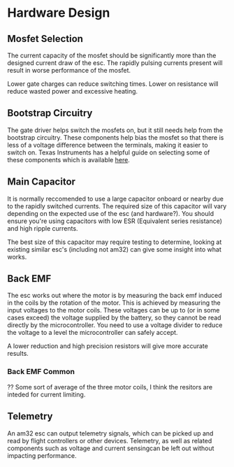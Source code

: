 # Hardware Design


## Mosfet Selection

The current capacity of the mosfet should be significantly more than the designed current draw of the esc. The rapidly pulsing currents present will result in worse performance of the mosfet.

Lower gate charges can reduce switching times. Lower on resistance will reduce wasted power and excessive heating.


## Bootstrap Circuitry

The gate driver helps switch the mosfets on, but it still needs help from the bootstrap circuitry. These components help bias the mosfet so that there is less of a voltage difference between the terminals, making it easier to switch on. Texas Instruments has a helpful guide on selecting some of these components which is available [here](https://www.ti.com/lit/an/slua887a/slua887a.pdf?ts=1729675183828&ref_url=https%253A%252F%252Fduckduckgo.com%252F).


## Main Capacitor

It is normally reccomended to use a large capacitor onboard or nearby due to the rapidly switched currents. The required size of this capacitor will vary depending on the expected use of the esc (and hardware?). You should ensure you're using capacitors with low ESR (Equivalent series resistance) and high ripple currents.

The best size of this capacitor may require testing to determine, looking at existing similar esc's (including not am32) can give some insight into what works.


## Back EMF

The esc works out where the motor is by measuring the back emf induced in the coils by the rotation of the motor. This is achieved by measuring the input voltages to the motor coils. These voltages can be up to (or in some cases exceed) the voltage supplied by the battery, so they cannot be read directly by the microcontroller. You need to use a voltage divider to reduce the voltage to a level the microcontroller can safely accept. 

A lower reduction and high precision resistors will give more accurate results.

### Back EMF Common
??
Some sort of average of the three motor coils, I think the resitors are inteded for current limiting.

## Telemetry

An am32 esc can output telemetry signals, which can be picked up and read by flight controllers or other devices. Telemetry, as well as related components such as voltage and current sensingcan be left out without impacting performance.

